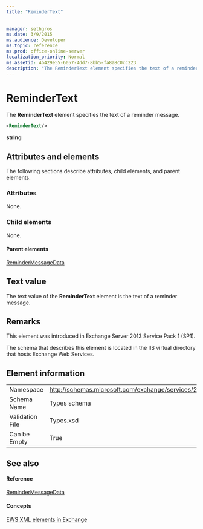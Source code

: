 ```yaml
---
title: "ReminderText"
 
 
manager: sethgros
ms.date: 3/9/2015
ms.audience: Developer
ms.topic: reference
ms.prod: office-online-server
localization_priority: Normal
ms.assetid: 4b429e55-6057-4dd7-8bb5-fa8a8c0cc223
description: "The ReminderText element specifies the text of a reminder message."
---
```


# ReminderText

The **ReminderText** element specifies the text of a reminder message. 
  
```XML
<ReminderText/>
```

 **string**
## Attributes and elements

The following sections describe attributes, child elements, and parent elements.
  
### Attributes

None.
  
### Child elements

None.
  
#### Parent elements

[ReminderMessageData](remindermessagedata.md)
  
## Text value

The text value of the **ReminderText** element is the text of a reminder message. 
  
## Remarks

This element was introduced in Exchange Server 2013 Service Pack 1 (SP1).
  
The schema that describes this element is located in the IIS virtual directory that hosts Exchange Web Services.
  
## Element information

|||
|:-----|:-----|
|Namespace  <br/> |http://schemas.microsoft.com/exchange/services/2006/types  <br/> |
|Schema Name  <br/> |Types schema  <br/> |
|Validation File  <br/> |Types.xsd  <br/> |
|Can be Empty  <br/> |True  <br/> |
   
## See also

#### Reference

[ReminderMessageData](remindermessagedata.md)
#### Concepts

[EWS XML elements in Exchange](ews-xml-elements-in-exchange.md)

